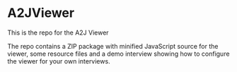 # A2JViewer
This is the repo for the A2J Viewer

The repo contains a ZIP package with minified JavaScript source for the viewer, some resource files and a demo interview showing how to configure the viewer for your own interviews.
